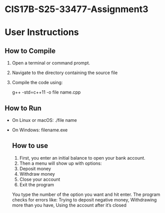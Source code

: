 # CIS17B-S25-33477-Assignment3
# User Instructions

## How to Compile

1. Open a terminal or command prompt.
2. Navigate to the directory containing the source file 
3. Compile the code using:

   g++ -std=c++11 -o file name.cpp

  

## How to Run

- On Linux or macOS:
  ./file name

- On Windows:
  filename.exe

  ## How to use

  1. First, you enter an initial balance to open your bank account.
  2. Then a menu will show up with options:
  3. Deposit money
  4. Withdraw money
  5. Close your account
  6. Exit the program

  You type the number of the option you want and hit enter.
  The program checks for errors like:
  Trying to deposit negative money, 
  Withdrawing more than you have, 
  Using the account after it’s closed
